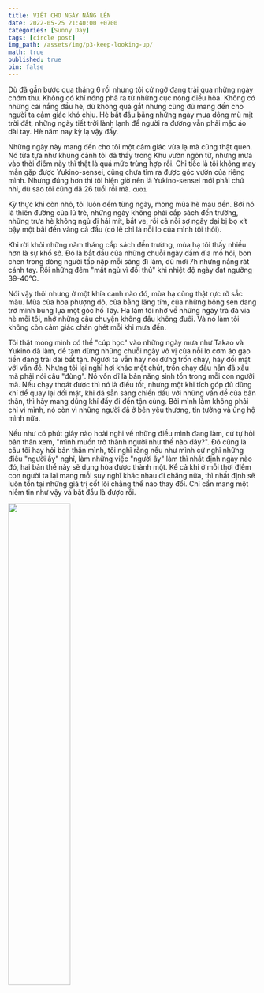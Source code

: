 ```yaml
---
title: VIẾT CHO NGÀY NẮNG LÊN
date: 2022-05-25 21:40:00 +0700
categories: [Sunny Day]
tags: [circle post]
img_path: /assets/img/p3-keep-looking-up/
math: true
published: true
pin: false
---
```

Dù đã gần bước qua tháng 6 rồi nhưng tôi cứ ngỡ đang trải qua những ngày chớm thu. Không có khí nóng phả ra từ những cục nóng điều hòa. Không có những cái nắng đầu hè, dù không quá gắt nhưng cũng đủ mang đến cho người ta cảm giác khó chịu. Hè bắt đầu bằng những ngày mưa dông mù mịt trời đất, những ngày tiết trời lành lạnh để người ra đường vẫn phải mặc áo dài tay. Hè năm nay kỳ lạ vậy đấy.

Những ngày này mang đến cho tôi một cảm giác vừa lạ mà cũng thật quen. Nó từa tựa như khung cảnh tôi đã thấy trong Khu vườn ngôn từ, nhưng mưa vào thời điểm này thì thật là quá mức trùng hợp rồi. Chỉ tiếc là tôi không may mắn gặp được Yukino-sensei, cũng chưa tìm ra được góc vườn của riêng mình. Nhưng đúng hơn thì tôi hiện giờ nên là Yukino-sensei mới phải chứ nhỉ, dù sao tôi cũng đã 26 tuổi rồi mà. `cười`

Kỳ thực khi còn nhỏ, tôi luôn đếm từng ngày, mong mùa hè mau đến. Bởi nó là thiên đường của lũ trẻ, những ngày không phải cắp sách đến trường, những trưa hè không ngủ đi hái mít, bắt ve, rồi cả nỗi sợ ngây dại bị bọ xít bậy một bãi đến vàng cả đầu (có lẽ chỉ là nỗi lo của mình tôi thôi).

Khi rời khỏi những năm tháng cắp sách đến trường, mùa hạ tôi thấy nhiều hơn là sự khổ sở. Đó là bắt đầu của những chuỗi ngày đầm đìa mồ hôi, bon chen trong dòng người tấp nập mỗi sáng đi làm, dù mới 7h nhưng nắng rát cánh tay. Rồi những đêm "mất ngủ vì đối thủ" khi nhiệt độ ngày đạt ngưỡng 39-40&deg;C.

Nói vậy thôi nhưng ở một khía cạnh nào đó, mùa hạ cũng thật rực rỡ sắc màu. Mùa của hoa phượng đỏ, của bằng lăng tím, của những bông sen đang trở mình bung lụa một góc hồ Tây. Hạ làm tôi nhớ về những ngày trà đá vỉa hè mỗi tối, nhớ những câu chuyện không đầu không đuôi. Và nó làm tôi không còn cảm giác chán ghét mỗi khi mưa đến.

Tôi thật mong mình có thể "cúp học" vào những ngày mưa như Takao và Yukino đã làm, để tạm dừng những chuỗi ngày vô vị của nỗi lo cơm áo gạo tiền đang trải dài bất tận. Người ta vẫn hay nói đừng trốn chạy, hãy đối mặt với vấn đề. Nhưng tôi lại nghĩ hơi khác một chút, trốn chạy đâu hẳn đã xấu mà phải nói câu "đừng". Nó vốn dĩ là bản năng sinh tồn trong mỗi con người mà. Nếu chạy thoát được thì nó là điều tốt, nhưng một khi tích góp đủ dũng khí để quay lại đối mặt, khi đã sẵn sàng chiến đấu với những vấn đề của bản thân, thì hãy mang dũng khí đấy đi đến tận cùng. Bởi mình làm không phải chỉ vì mình, nó còn vì những người đã ở bên yêu thương, tin tưởng và ủng hộ mình nữa.

Nếu như có phút giây nào hoài nghi về những điều mình đang làm, cứ tự hỏi bản thân xem, "mình muốn trở thành người như thế nào đây?". Đó cũng là câu tôi hay hỏi bản thân mình, tôi nghĩ rằng nếu như mình cứ nghĩ những điều "người ấy" nghĩ, làm những việc "người ấy" làm thì nhất định ngày nào đó, hai bản thể này sẽ dung hòa được thành một. Kể cả khi ở mỗi thời điểm con người ta lại mang mỗi suy nghĩ khác nhau đi chăng nữa, thì nhất định sẽ luôn tồn tại những giá trị cốt lõi chẳng thể nào thay đổi. Chỉ cần mang một niềm tin như vậy và bắt đầu là được rồi.

<img style="float: center" src="snoopy-quote.jpg" width="50%">